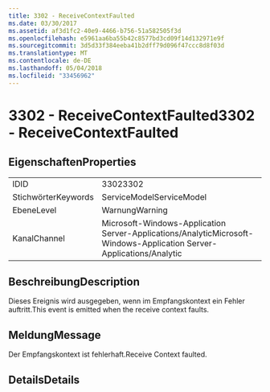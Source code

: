```yaml
---
title: 3302 - ReceiveContextFaulted
ms.date: 03/30/2017
ms.assetid: af3d1fc2-40e9-4466-b756-51a582505f3d
ms.openlocfilehash: e5961aa6ba55b42c8577bd3cd09f14d132971e9f
ms.sourcegitcommit: 3d5d33f384eeba41b2dff79d096f47ccc8d8f03d
ms.translationtype: MT
ms.contentlocale: de-DE
ms.lasthandoff: 05/04/2018
ms.locfileid: "33456962"
---
```

# <a name="3302---receivecontextfaulted"></a><span data-ttu-id="797d7-102">3302 - ReceiveContextFaulted</span><span class="sxs-lookup"><span data-stu-id="797d7-102">3302 - ReceiveContextFaulted</span></span>
## <a name="properties"></a><span data-ttu-id="797d7-103">Eigenschaften</span><span class="sxs-lookup"><span data-stu-id="797d7-103">Properties</span></span>  
  
|||  
|-|-|  
|<span data-ttu-id="797d7-104">ID</span><span class="sxs-lookup"><span data-stu-id="797d7-104">ID</span></span>|<span data-ttu-id="797d7-105">3302</span><span class="sxs-lookup"><span data-stu-id="797d7-105">3302</span></span>|  
|<span data-ttu-id="797d7-106">Stichwörter</span><span class="sxs-lookup"><span data-stu-id="797d7-106">Keywords</span></span>|<span data-ttu-id="797d7-107">ServiceModel</span><span class="sxs-lookup"><span data-stu-id="797d7-107">ServiceModel</span></span>|  
|<span data-ttu-id="797d7-108">Ebene</span><span class="sxs-lookup"><span data-stu-id="797d7-108">Level</span></span>|<span data-ttu-id="797d7-109">Warnung</span><span class="sxs-lookup"><span data-stu-id="797d7-109">Warning</span></span>|  
|<span data-ttu-id="797d7-110">Kanal</span><span class="sxs-lookup"><span data-stu-id="797d7-110">Channel</span></span>|<span data-ttu-id="797d7-111">Microsoft-Windows-Application Server-Applications/Analytic</span><span class="sxs-lookup"><span data-stu-id="797d7-111">Microsoft-Windows-Application Server-Applications/Analytic</span></span>|  
  
## <a name="description"></a><span data-ttu-id="797d7-112">Beschreibung</span><span class="sxs-lookup"><span data-stu-id="797d7-112">Description</span></span>  
 <span data-ttu-id="797d7-113">Dieses Ereignis wird ausgegeben, wenn im Empfangskontext ein Fehler auftritt.</span><span class="sxs-lookup"><span data-stu-id="797d7-113">This event is emitted when the receive context faults.</span></span>  
  
## <a name="message"></a><span data-ttu-id="797d7-114">Meldung</span><span class="sxs-lookup"><span data-stu-id="797d7-114">Message</span></span>  
 <span data-ttu-id="797d7-115">Der Empfangskontext ist fehlerhaft.</span><span class="sxs-lookup"><span data-stu-id="797d7-115">Receive Context faulted.</span></span>  
  
## <a name="details"></a><span data-ttu-id="797d7-116">Details</span><span class="sxs-lookup"><span data-stu-id="797d7-116">Details</span></span>
